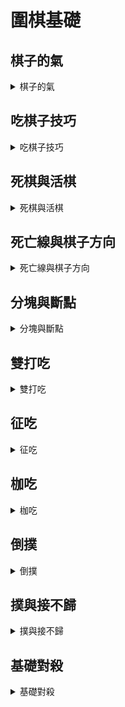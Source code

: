  # 圍棋基礎
 
 ## 棋子的氣       
 
 <details> 
 
 <summary>   棋子的氣    </summary>  
 
 -   ######  直線相鄰的交叉點就是氣 

 </details>

 ## 吃棋子技巧

 <details>
 
 <summary> 吃棋子技巧    </summary>

 >   ###### 禁着點  

 -  ######  乙方棋子放入呈無氣狀態  

 -  ######  不能吃掉周邊棋子 

 </details>

 ## 死棋與活棋

 <details>
 
 <summary>  死棋與活棋   </summary>

 -  ######  兩個禁着點活棋 

 -  ######  一個禁着點死棋
 
 </details>
 
 ## 死亡線與棋子方向
 
 <details>
 
 <summary>   死亡線與棋子方向  </summary>

 -  ######  靠近死亡線氣會減弱

 -  ######  棋子方向越多越不容易被吃掉
 
 </details>
 
 ## 分塊與斷點
 
 <details>
 
 <summary>   分塊與斷點  </summary>

 -  ###### 分塊便於看清斷點和棋子氣的多少

 -  ######  斷點即弱點
 
 </details>
 
 ## 雙打吃
 
 <details>
 
 <summary>  雙打吃   </summary>

 -  ###### 下在對方兩塊兩口氣的斷點上面 讓對方無法兼顧 只能跑掉一塊棋
 
 </details>

 ## 征吃
 
 <details>
 
 <summary>  征吃  </summary>
 
 -  ######  征吃技巧一 對方從哪邊跑 就從哪邊追
 
 -  ######  征吃技巧二 不要讓對方有三口或三口以上的氣
 
 -  ######  往棋子氣多的方向趕
 
 </details>

 ## 枷吃
 
 <details>
 
 <summary>  枷吃  </summary>
 
 -  ######  吃子不僅要看到對方的氣 還要看到對方的逃跑方向
 
 -  ######  下在兩條逃跑路的中間
 
 -  ######  在枷吃別人的時候，要看看自己的棋子（牆）是不是結實
 
 -  ######  找到對方的逃跑方向比緊氣重要
 
 </details>
 
 ## 倒撲
 
 <details>
 
 <summary>  倒撲  </summary>
 
 -  ######  倒撲時需要注意 要下在對方即是虎口又是斷點的地方
 
 </details>

 ## 撲與接不歸
 
 <details>
 
 <summary>  撲與接不歸  </summary>
 
 -  ######  故意下在對方虎口裏面叫做撲
 
 -  ######  打吃以後無法連接的棋型就叫做接不歸
 
 </details>

 ## 基礎對殺

<details>
 
 <summary>  基礎對殺  </summary>
 
 -  ######  兩塊棋互相包圍 誰也跑不掉就叫對殺
 
 -  ######  對殺一定搞清楚找對目標
 
 -  ######  對殺的時候一般線收外氣 再收公氣
 
  -  ######  對殺的時候 有時要數清楚氣做準備工作才能繼續進行對殺
 
 </details>






